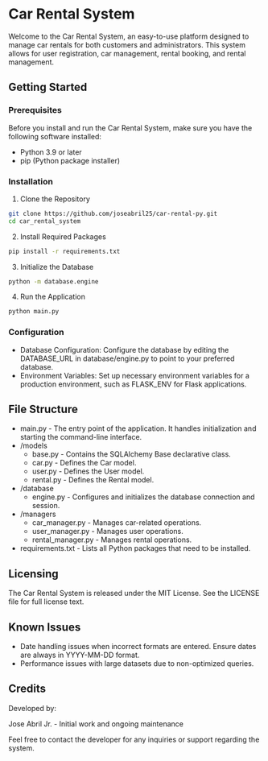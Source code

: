 # Car Rental System

Welcome to the Car Rental System, an easy-to-use platform designed to manage car rentals for both customers and administrators. This system allows for user registration, car management, rental booking, and rental management.

## Getting Started
### Prerequisites
Before you install and run the Car Rental System, make sure you have the following software installed:

* Python 3.9 or later
* pip (Python package installer)
 
### Installation
1. Clone the Repository
```bash
git clone https://github.com/joseabril25/car-rental-py.git
cd car_rental_system
```

2. Install Required Packages
```bash
pip install -r requirements.txt
```
3. Initialize the Database
```bash
python -m database.engine
```

4. Run the Application
```bash
python main.py
```

### Configuration
* Database Configuration: Configure the database by editing the DATABASE_URL in database/engine.py to point to your preferred database.
* Environment Variables: Set up necessary environment variables for a production environment, such as FLASK_ENV for Flask applications.

## File Structure

* main.py - The entry point of the application. It handles initialization and starting the command-line interface.
* /models
  * base.py - Contains the SQLAlchemy Base declarative class.
  * car.py - Defines the Car model.
  * user.py - Defines the User model.
  * rental.py - Defines the Rental model.
* /database
  * engine.py - Configures and initializes the database connection and session.
* /managers
  * car_manager.py - Manages car-related operations.
  * user_manager.py - Manages user operations.
  * rental_manager.py - Manages rental operations.
* requirements.txt - Lists all Python packages that need to be installed.

## Licensing
The Car Rental System is released under the MIT License. See the LICENSE file for full license text.

## Known Issues

* Date handling issues when incorrect formats are entered. Ensure dates are always in YYYY-MM-DD format.
* Performance issues with large datasets due to non-optimized queries.

## Credits
Developed by:

Jose Abril Jr. - Initial work and ongoing maintenance

Feel free to contact the developer for any inquiries or support regarding the system.